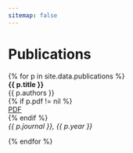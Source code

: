```yaml
---
sitemap: false
---
```

<h1 class="category-title" id="publications">Publications</h1>
{% for p in site.data.publications %}

<article class="post-item">
    <div style="display: inline-block; position: relative">
        <span class="article-title"><strong>{{ p.title }}</strong></span>
    </div>    
    <div class="two-block-row-container">
        <div class="post-meta">{{ p.authors }}</div>
        {% if p.pdf != nil %}
            <div class="button-container">
                <a href="{{ site.baseurl }}{{ p.pdf }}">
                    <div class="button">
                        PDF
                    </div>
                </a>
            </div>
        {% endif %}
    </div>
    <div class="post-meta"><em>{{ p.journal }}, {{ p.year }}</em></div>
    <!-- {% if forloop.last != true %}
        <hr>
    {% endif %} -->
</article>

{% endfor %}